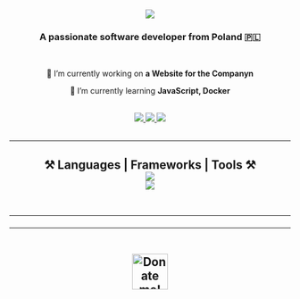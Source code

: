 <h1 align="center">
    <img src="https://readme-typing-svg.herokuapp.com/?font=Righteous&size=35&center=true&vCenter=true&width=500&height=70&duration=4000&lines=Hi+There!+👋;+I'm+czuxiik!;" />
</h1>

<h3 align="center">A passionate software developer from Poland 🇵🇱</h3>

<br/>

<div align="center">
 
 🔭 I’m currently working on **a Website for the Companyn**
 
 🌱 I’m currently learning **JavaScript, Docker**

 </div>
 <br/>
<div align="center"> 
  <a href="mailto:czux@czux.dev">
    <img src="https://img.shields.io/badge/Gmail-333333?style=for-the-badge&logo=gmail&logoColor=red" />
  </a>
  <a href="https://www.linkedin.com/in/patryk-w%C3%B3jcik-561b25275/" target="_blank">
    <img src="https://img.shields.io/badge/LinkedIn-0077B5?style=for-the-badge&logo=linkedin&logoColor=white" target="_blank" />
  </a>
  <a href="https://czux.dev" target="_blank">
     <img src="https://img.shields.io/badge/WEBSITE-FF5722?style=for-the-badge&logo=todoist&logoColor=white" target="_blank" />
  </a>
</div><br/>
 
 <hr/>
 
<h2 align="center">⚒️ Languages | Frameworks | Tools ⚒️</h>

<br>

<div align="center">
    <img src="https://skillicons.dev/icons?i=html,css,vscode,github" /><br>
    <img src="https://skillicons.dev/icons?i=nodejs,python,javascript,mysql" /><br>
</div>

<br/>
<hr/>
<hr/>
<br/>

<div align="center">
<a href='https://tipply.pl/@czuxik.dev' target='_blank'><img height='64' style='border:0px;height:64px;' src='https://storage.ko-fi.com/cdn/kofi1.png?v=3' border='0' alt='Donate me!' /></a>
</div>

<br/>
